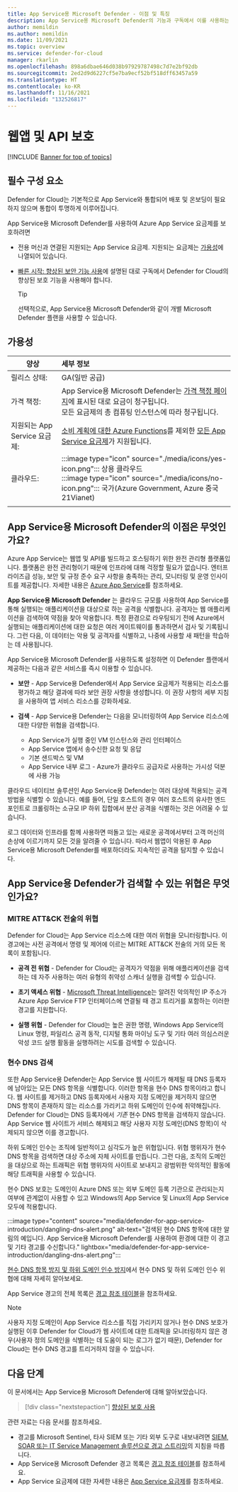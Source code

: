 ```yaml
---
title: App Service용 Microsoft Defender - 이점 및 특징
description: App Service용 Microsoft Defender의 기능과 구독에서 이를 사용하는 방법에 대해 알아봅니다.
author: memildin
ms.author: memildin
ms.date: 11/09/2021
ms.topic: overview
ms.service: defender-for-cloud
manager: rkarlin
ms.openlocfilehash: 898a6dbae646d038b97929787498c7d7e2bf92db
ms.sourcegitcommit: 2ed2d9d6227cf5e7ba9ecf52bf518dff63457a59
ms.translationtype: HT
ms.contentlocale: ko-KR
ms.lasthandoff: 11/16/2021
ms.locfileid: "132526817"
---
```

# <a name="protect-your-web-apps-and-apis"></a>웹앱 및 API 보호

[!INCLUDE [Banner for top of topics](./includes/banner.md)]

## <a name="prerequisites"></a>필수 구성 요소

Defender for Cloud는 기본적으로 App Service와 통합되어 배포 및 온보딩이 필요하지 않으며 통합이 투명하게 이루어집니다.

App Service용 Microsoft Defender를 사용하여 Azure App Service 요금제를 보호하려면

- 전용 머신과 연결된 지원되는 App Service 요금제. 지원되는 요금제는 [가용성](#availability)에 나열되어 있습니다.

- [빠른 시작: 향상된 보안 기능 사용](enable-enhanced-security.md)에 설명된 대로 구독에서 Defender for Cloud의 향상된 보호 기능을 사용해야 합니다.

    > [!TIP]
    > 선택적으로, App Service용 Microsoft Defender와 같이 개별 Microsoft Defender 플랜을 사용할 수 있습니다.

## <a name="availability"></a>가용성

| 양상                       | 세부 정보                                                                                                                                                                                        |
|------------------------------|:-----------------------------------------------------------------------------------------------------------------------------------------------------------------------------------------------|
| 릴리스 상태:               | GA(일반 공급)                                                                                                                                                                      |
| 가격 책정:                     | App Service용 Microsoft Defender는 [가격 책정 페이지](https://azure.microsoft.com/pricing/details/security-center/)에 표시된 대로 요금이 청구됩니다.<br>모든 요금제의 총 컴퓨팅 인스턴스에 따라 청구됩니다.       |
| 지원되는 App Service 요금제: | [소비 계획에 대한 Azure Functions](../azure-functions/functions-scale.md)를 제외한 [모든 App Service 요금제](https://azure.microsoft.com/pricing/details/app-service/plans/)가 지원됩니다. |
| 클라우드:                      | :::image type="icon" source="./media/icons/yes-icon.png"::: 상용 클라우드<br>:::image type="icon" source="./media/icons/no-icon.png"::: 국가(Azure Government, Azure 중국 21Vianet)                                                     |
|                              |                                                                                                                                                                                                |

## <a name="what-are-the-benefits-of-microsoft-defender-for-app-service"></a>App Service용 Microsoft Defender의 이점은 무엇인가요?

Azure App Service는 웹앱 및 API를 빌드하고 호스팅하기 위한 완전 관리형 플랫폼입니다. 플랫폼은 완전 관리형이기 때문에 인프라에 대해 걱정할 필요가 없습니다. 엔터프라이즈급 성능, 보안 및 규정 준수 요구 사항을 충족하는 관리, 모니터링 및 운영 인사이트를 제공합니다. 자세한 내용은 [Azure App Service](https://azure.microsoft.com/services/app-service/)를 참조하세요.

**App Service용 Microsoft Defender** 는 클라우드 규모를 사용하여 App Service를 통해 실행되는 애플리케이션을 대상으로 하는 공격을 식별합니다. 공격자는 웹 애플리케이션을 검색하여 약점을 찾아 악용합니다. 특정 환경으로 라우팅되기 전에 Azure에서 실행되는 애플리케이션에 대한 요청은 여러 게이트웨이를 통과하면서 검사 및 기록됩니다. 그런 다음, 이 데이터는 악용 및 공격자를 식별하고, 나중에 사용할 새 패턴을 학습하는 데 사용됩니다.

App Service용 Microsoft Defender를 사용하도록 설정하면 이 Defender 플랜에서 제공하는 다음과 같은 서비스를 즉시 이용할 수 있습니다.

- **보안** - App Service용 Defender에서 App Service 요금제가 적용되는 리소스를 평가하고 해당 결과에 따라 보안 권장 사항을 생성합니다. 이 권장 사항의 세부 지침을 사용하여 앱 서비스 리소스를 강화하세요.

- **검색** - App Service용 Defender는 다음을 모니터링하여 App Service 리소스에 대한 다양한 위협을 검색합니다.
    - App Service가 실행 중인 VM 인스턴스와 관리 인터페이스
    - App Service 앱에서 송수신한 요청 및 응답
    - 기본 샌드박스 및 VM
    - App Service 내부 로그 - Azure가 클라우드 공급자로 사용하는 가시성 덕분에 사용 가능

클라우드 네이티브 솔루션인 App Service용 Defender는 여러 대상에 적용되는 공격 방법을 식별할 수 있습니다. 예를 들어, 단일 호스트의 경우 여러 호스트의 유사한 엔드포인트로 크롤링하는 소규모 IP 하위 집합에서 분산 공격을 식별하는 것은 어려울 수 있습니다.

로그 데이터와 인프라를 함께 사용하면 떠돌고 있는 새로운 공격에서부터 고객 머신의 손상에 이르기까지 모든 것을 알려줄 수 있습니다. 따라서 웹앱이 악용된 후 App Service용 Microsoft Defender를 배포하더라도 지속적인 공격을 탐지할 수 있습니다.


## <a name="what-threats-can-defender-for-app-service-detect"></a>App Service용 Defender가 검색할 수 있는 위협은 무엇인가요?

### <a name="threats-by-mitre-attck-tactics"></a>MITRE ATT&CK 전술의 위협

Defender for Cloud는 App Service 리소스에 대한 여러 위협을 모니터링합니다. 이 경고에는 사전 공격에서 명령 및 제어에 이르는 MITRE ATT&CK 전술의 거의 모든 목록이 포함됩니다.

- **공격 전 위협** - Defender for Cloud는 공격자가 약점을 위해 애플리케이션을 검색하는 데 자주 사용하는 여러 유형의 취약성 스캐너 실행을 검색할 수 있습니다.

- **초기 액세스 위협** - [Microsoft Threat Intelligence](https://go.microsoft.com/fwlink/?linkid=2128684)는 알려진 악의적인 IP 주소가 Azure App Service FTP 인터페이스에 연결될 때 경고 트리거를 포함하는 이러한 경고를 지원합니다.

- **실행 위협** - Defender for Cloud는 높은 권한 명령, Windows App Service의 Linux 명령, 파일리스 공격 동작, 디지털 통화 마이닝 도구 및 기타 여러 의심스러운 악성 코드 실행 활동을 실행하려는 시도를 검색할 수 있습니다.

### <a name="dangling-dns-detection"></a>현수 DNS 검색

또한 App Service용 Defender는 App Service 웹 사이트가 해제될 때 DNS 등록자에 남아있는 모든 DNS 항목을 식별합니다. 이러한 항목을 현수 DNS 항목이라고 합니다. 웹 사이트를 제거하고 DNS 등록자에서 사용자 지정 도메인을 제거하지 않으면 DNS 항목이 존재하지 않는 리소스를 가리키고 하위 도메인이 인수에 취약해집니다. Defender for Cloud는 DNS 등록자에서 *기존* 현수 DNS 항목을 검색하지 않습니다. App Service 웹 사이트가 서비스 해제되고 해당 사용자 지정 도메인(DNS 항목)이 삭제되지 않으면 이를 경고합니다.

하위 도메인 인수는 조직에 일반적이고 심각도가 높은 위협입니다. 위협 행위자가 현수 DNS 항목을 검색하면 대상 주소에 자체 사이트를 만듭니다. 그런 다음, 조직의 도메인을 대상으로 하는 트래픽은 위협 행위자의 사이트로 보내지고 광범위한 악의적인 활동에 해당 트래픽을 사용할 수 있습니다.

현수 DNS 보호는 도메인이 Azure DNS 또는 외부 도메인 등록 기관으로 관리되는지 여부에 관계없이 사용할 수 있고 Windows의 App Service 및 Linux의 App Service 모두에 적용합니다.

:::image type="content" source="media/defender-for-app-service-introduction/dangling-dns-alert.png" alt-text="검색된 현수 DNS 항목에 대한 알림의 예입니다. App Service용 Microsoft Defender를 사용하여 환경에 대한 이 경고 및 기타 경고를 수신합니다." lightbox="media/defender-for-app-service-introduction/dangling-dns-alert.png":::

[현수 DNS 항목 방지 및 하위 도메인 인수 방지](../security/fundamentals/subdomain-takeover.md)에서 현수 DNS 및 하위 도메인 인수 위협에 대해 자세히 알아보세요.

App Service 경고의 전체 목록은 [경고 참조 테이블](alerts-reference.md#alerts-azureappserv)을 참조하세요.

> [!NOTE]
> 사용자 지정 도메인이 App Service 리소스를 직접 가리키지 않거나 현수 DNS 보호가 실행된 이후 Defender for Cloud가 웹 사이트에 대한 트래픽을 모니터링하지 않은 경우(사용자 정의 도메인을 식별하는 데 도움이 되는 로그가 없기 때문), Defender for Cloud는 현수 DNS 경고를 트리거하지 않을 수 있습니다.

## <a name="next-steps"></a>다음 단계

이 문서에서는 App Service용 Microsoft Defender에 대해 알아보았습니다. 

> [!div class="nextstepaction"]
> [향상된 보호 사용](enable-enhanced-security.md)

관련 자료는 다음 문서를 참조하세요. 

- 경고를 Microsoft Sentinel, 타사 SIEM 또는 기타 외부 도구로 내보내려면 [SIEM, SOAR 또는 IT Service Management 솔루션으로 경고 스트리밍](export-to-siem.md)의 지침을 따릅니다.
- App Service용 Microsoft Defender 경고 목록은 [경고 참조 테이블](alerts-reference.md#alerts-azureappserv)를 참조하세요.
- App Service 요금제에 대한 자세한 내용은 [App Service 요금제](https://azure.microsoft.com/pricing/details/app-service/plans/)를 참조하세요.
